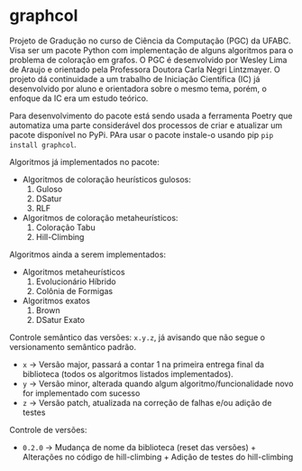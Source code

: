 # graphcol

Projeto de Gradução no curso de Ciência da Computação (PGC) da UFABC. Visa ser um pacote Python com implementação de alguns algoritmos para o problema de coloração em grafos. O PGC é desenvolvido por Wesley Lima de Araujo e orientado pela Professora Doutora Carla Negri Lintzmayer. O projeto dá continuidade a um trabalho de Iniciação Científica (IC) já desenvolvido por aluno e orientadora sobre o mesmo tema, porém, o enfoque da IC era um estudo teórico.

Para desenvolvimento do pacote está sendo usada a ferramenta Poetry que automatiza uma parte considerável dos processos de criar e atualizar um pacote disponível no PyPi. PAra usar o pacote instale-o usando pip `pip install graphcol`.

Algoritmos já implementados no pacote:
* Algoritmos de coloração heurísticos gulosos:
   1. Guloso
   2. DSatur
   3. RLF
* Algoritmos de coloração metaheurísticos:
   1. Coloração Tabu
   2. Hill-Climbing

Algoritmos ainda a serem implementados:
* Algoritmos metaheurísticos
  1. Evolucionário Híbrido
  2. Colônia de Formigas
* Algoritmos exatos
  1. Brown
  2. DSatur Exato 

Controle semântico das versões: `x.y.z`, já avisando que não segue o versionamento semântico padrão. 
* `x` -> Versão major, passará a contar 1 na primeira entrega final da biblioteca (todos os algoritmos listados implementados).
* `y` -> Versão minor, alterada quando algum algoritmo/funcionalidade novo for implementado com sucesso
* `z` -> Versão patch, atualizada na correção de falhas e/ou adição de testes

Controle de versões:
* `0.2.0` -> Mudança de nome da biblioteca (reset das versões) + Alterações no código de hill-climbing + Adição de testes do hill-climbing